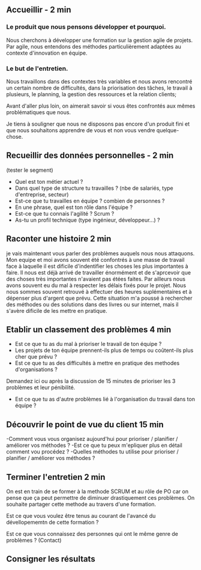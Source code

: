 ## Accueillir - 2 min

### Le produit que nous pensons développer et pourquoi.

Nous cherchons à développer une formation sur la gestion agile de projets.
Par agile, nous entendons des méthodes particulièrement adaptées au contexte d'innovation en équipe. 

### Le but de l'entretien.

Nous travaillons dans des contextes très variables et nous avons rencontré un certain nombre de difficultés, 
dans la priorisation des tâches, le travail à plusieurs, le planning, la gestion des ressources et la relation clients;

Avant d'aller plus loin, on aimerait savoir si vous êtes confrontés aux mêmes problématiques que nous. 

Je tiens à souligner que nous ne disposons pas encore d'un produit fini et que nous souhaitons apprendre de vous et non
vous vendre quelque-chose.


## Recueillir des données personnelles - 2 min
(tester le segment)

- Quel est ton métier actuel ?
- Dans quel type de structure tu travailles ? (nbe de salariés, type d'entreprise, secteur)
- Est-ce que tu travailles en équipe ? combien de personnes ?
- En une phrase, quel est ton rôle dans l'équipe ?
- Est-ce que tu connais l'agilité ? Scrum ?
- As-tu un profil technique (type ingénieur, développeur...) ?

## Raconter une histoire 2 min

je vais maintenant vous parler des problèmes auquels nous nous attaquons.
Mon equipe et moi avons souvent été confontrés à une masse de travail face à laquelle il est dificile d'indentifier les
choses les plus importantes à faire. Il nous est déjà arrivé de travailler énormément et de s'aprcevoir que des choses très
importantes n'avaient pas étées faites. 
Par ailleurs nous avons souvent eu du mal à respecter les délais fixés pour le projet. Nous nous sommes souvent
retrouvé à effectuer des heures suplémentaires et à dépenser plus d'argent que prévu. 
Cette situation m'a poussé à rechercher des méthodes ou des solutions dans des livres ou sur internet, mais il s'avère dificile
de les mettre en pratique. 

## Etablir un classement des problèmes 4 min

- Est ce que tu as du mal à prioriser le travail de ton équipe ? 
- Les projets de ton équipe prennent-ils plus de temps ou coûtent-ils plus cher que prévu ?
- Est ce que tu as des difficultés à mettre en pratique des methodes d'organisations ? 

Demandez ici ou après la discussion de 15 minutes de prioriser les 3 problèmes et leur pénibilité.

- Est ce que tu as d'autre problèmes lié à l'organisation du travail dans ton équipe ?

## Découvrir le point de vue du client 15 min

-Comment vous vous organisez aujourd'hui pour prioriser / planifier / améliorer vos méthodes ? 
-Est ce que tu peux m'epliquer plus en détail comment vou procédez ? 
-Quelles méthodes tu utilise pour prioriser / planifier / améliorer vos méthodes ? 

## Terminer l'entretien 2 min 

On est en train de se former à la methode SCRUM et au rôle de PO car on pense que ça peut permettre de diminuer drastiquement ces problèmes.
On souhaite partager cette methode au travers d'une formation.

Est ce que vous voulez être tenus au courant de l'avancé du dévellopememtn de cette formation ? 

Est ce que vous connaissez des personnes qui ont le même genre de problèmes ? (Contact) 

## Consigner les résultats









